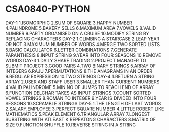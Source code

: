 # CSA0840-PYTHON
DAY-1
1.ISOMORPHIC
2.SUM OF SQUARE
3.HAPPY NUMBER
4.PALINDROME
5.BAKERY SELLS 
6.MAXIMUM AREA
7.VOWELS
8.VALID NUMBER
9.PARTY ORGANISED ON A CRUISE
10.MODIFY STRING BY REPLACING CHARACTERS
DAY-2
1.CLIMBING A STAIRCASE
2.LEAP YEAR OR NOT
3.MAXIMUM NUMBER OF WORDS
4.MERGE TWO SORTED LISTS
5.BASIC CALCULATOR 
6.LETTER COMBINATIONS
7.GENERATE PARANTHESIS
8.INPUT STRING
9.YEAR INTO FOUR SEASONS
10.REMOVE WORDS
DAY-3
1.DAILY SHARE TRADING
2.PROJECT MANAGER TO SUBMIT PROJECT
3.GOOD PAIRS
4.TWO BINARY STRINGS
5.ARRAY OF INTEGERS
6.RAJU
7.PERMUTATIONS
8.THE ANAGRAMS IN AN ORDER
9.REGULAR EXPRESSION
10.TWO STRINGS
DAY-4
1.RETURN A STRING ARRAY
2.USER AND STAFF USER
3.SMALLER THAN CURRENT NUMBERS
4.VALID PALINDROME
5.MIN NO OF JUMPS TO REACH END OF ARRAY
6.FUNCTION DELCHAR TAKES AS INPUT STRINGS
7.COUNT SORTED VOWEL STRINGS
8.ROMAN TO INTEGER
9.YEAR IS DIVIDED INTO FOUR SESSONS
10.SCRAMBLE STRINGS
DAY-5
1.THE LENGTH OF LAST WORDS
2.SALARY,EMPLOYEE
3.PERFECT SQUARE NUMBER
4.LITTLE ROBERT LIKE MATHEMATICS
5.PEAK ELEMENT
6.TRIANGULAR ARRAY
7.LONGEST SUBSTRING WITH ATLEAST K REPEATONG CHARACTERS
8.MATRIX OF SIZE
9.FUNCTION SHUFFLE
10.REVERSE STRING IN A STRING
